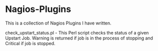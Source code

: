 Nagios-Plugins
==============

This is a collection of Nagios Plugins I have written.

check_upstart_status.pl - This Perl script checks the status of a given Upstart Job. Warning is returned if job is in the process of stopping and Critical if job is stopped.

